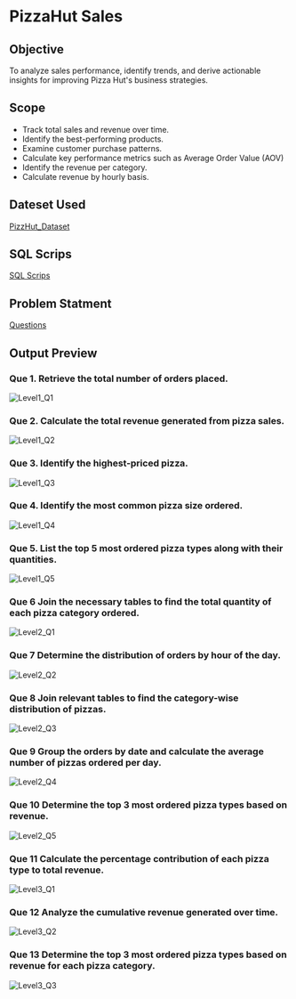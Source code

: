 # PizzaHut Sales

## Objective

To analyze sales performance, identify trends, and derive actionable insights for improving Pizza Hut's business strategies.

## Scope

- Track total sales and revenue over time.
- Identify the best-performing products.
- Examine customer purchase patterns.
- Calculate key performance metrics such as Average Order Value (AOV)
- Identify the revenue per category.
- Calculate revenue by hourly basis.

## Dateset Used

<a href="https://github.com/Sagar472820/PizzaHut_SQL/blob/main/Dateset.zip"> PizzHut_Dataset </a>

## SQL Scrips

<a href="https://github.com/Sagar472820/PizzaHut_SQL/blob/main/SQL_Script.zip"> SQL Scrips </a>

## Problem Statment

<a href="https://github.com/Sagar472820/PizzaHut_SQL/blob/main/Problem%20Statement.txt"> Questions </a>

## Output Preview

### Que 1. Retrieve the total number of orders placed.

![Level1_Q1](https://github.com/user-attachments/assets/abf66b02-3d3b-4479-9997-448b9cb7fce8)

### Que 2. Calculate the total revenue generated from pizza sales.

![Level1_Q2](https://github.com/user-attachments/assets/1dcf7706-de79-4b26-b5db-f816ad9fedf6)

### Que 3. Identify the highest-priced pizza.

![Level1_Q3](https://github.com/user-attachments/assets/d947d89b-ccae-407d-9207-c0fbf817d188)

### Que 4. Identify the most common pizza size ordered.

![Level1_Q4](https://github.com/user-attachments/assets/92c41e8b-6056-4c2e-9dc8-f5ef4a89dfb0)

### Que 5. List the top 5 most ordered pizza types along with their quantities.

![Level1_Q5](https://github.com/user-attachments/assets/6fb71a75-e7b1-486d-8cbd-2ff14170db8c)

### Que 6 Join the necessary tables to find the total quantity of each pizza category ordered.

![Level2_Q1](https://github.com/user-attachments/assets/ad537c1d-5a65-4872-bdef-5d716eae403f)

### Que 7 Determine the distribution of orders by hour of the day.

![Level2_Q2](https://github.com/user-attachments/assets/aede8b8e-b473-4b1e-83f1-6c39f17d6ff6)

### Que 8 Join relevant tables to find the category-wise distribution of pizzas.

![Level2_Q3](https://github.com/user-attachments/assets/cafcd1d6-3953-4a55-94f6-7ed1e42da2c0)

### Que 9 Group the orders by date and calculate the average number of pizzas ordered per day.

![Level2_Q4](https://github.com/user-attachments/assets/691bfdb3-7cc6-4982-ad02-98313946d59c)

### Que 10 Determine the top 3 most ordered pizza types based on revenue.

![Level2_Q5](https://github.com/user-attachments/assets/9b91a994-9b6b-4ba7-babe-f7628810b1b0)

### Que 11 Calculate the percentage contribution of each pizza type to total revenue.

![Level3_Q1](https://github.com/user-attachments/assets/a3f9391c-ea8b-4017-af2b-d09cadebde53)

### Que 12 Analyze the cumulative revenue generated over time.

![Level3_Q2](https://github.com/user-attachments/assets/1a20298d-7e40-49a7-be5e-e5eb484773fa)

### Que 13 Determine the top 3 most ordered pizza types based on revenue for each pizza category.

![Level3_Q3](https://github.com/user-attachments/assets/bc5e3a57-327c-4811-ba33-479611d78392)
